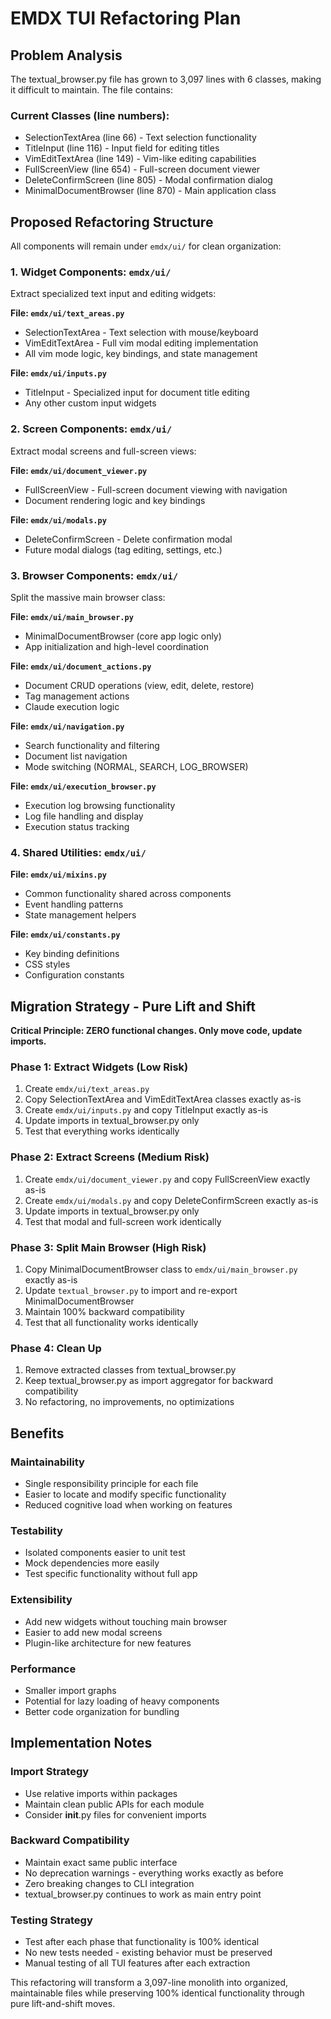 # EMDX TUI Refactoring Plan

## Problem Analysis
The textual_browser.py file has grown to 3,097 lines with 6 classes, making it difficult to maintain. The file contains:

### Current Classes (line numbers):
- SelectionTextArea (line 66) - Text selection functionality
- TitleInput (line 116) - Input field for editing titles
- VimEditTextArea (line 149) - Vim-like editing capabilities  
- FullScreenView (line 654) - Full-screen document viewer
- DeleteConfirmScreen (line 805) - Modal confirmation dialog
- MinimalDocumentBrowser (line 870) - Main application class

## Proposed Refactoring Structure

All components will remain under `emdx/ui/` for clean organization:

### 1. Widget Components: `emdx/ui/`
Extract specialized text input and editing widgets:

**File: `emdx/ui/text_areas.py`**
- SelectionTextArea - Text selection with mouse/keyboard
- VimEditTextArea - Full vim modal editing implementation
- All vim mode logic, key bindings, and state management

**File: `emdx/ui/inputs.py`**  
- TitleInput - Specialized input for document title editing
- Any other custom input widgets

### 2. Screen Components: `emdx/ui/`
Extract modal screens and full-screen views:

**File: `emdx/ui/document_viewer.py`**
- FullScreenView - Full-screen document viewing with navigation
- Document rendering logic and key bindings

**File: `emdx/ui/modals.py`**
- DeleteConfirmScreen - Delete confirmation modal
- Future modal dialogs (tag editing, settings, etc.)

### 3. Browser Components: `emdx/ui/`
Split the massive main browser class:

**File: `emdx/ui/main_browser.py`**
- MinimalDocumentBrowser (core app logic only)
- App initialization and high-level coordination

**File: `emdx/ui/document_actions.py`**
- Document CRUD operations (view, edit, delete, restore)
- Tag management actions
- Claude execution logic

**File: `emdx/ui/navigation.py`**
- Search functionality and filtering
- Document list navigation
- Mode switching (NORMAL, SEARCH, LOG_BROWSER)

**File: `emdx/ui/execution_browser.py`**
- Execution log browsing functionality
- Log file handling and display
- Execution status tracking

### 4. Shared Utilities: `emdx/ui/`
**File: `emdx/ui/mixins.py`**
- Common functionality shared across components
- Event handling patterns
- State management helpers

**File: `emdx/ui/constants.py`**
- Key binding definitions
- CSS styles
- Configuration constants

## Migration Strategy - Pure Lift and Shift

**Critical Principle: ZERO functional changes. Only move code, update imports.**

### Phase 1: Extract Widgets (Low Risk)
1. Create `emdx/ui/text_areas.py`
2. Copy SelectionTextArea and VimEditTextArea classes exactly as-is
3. Create `emdx/ui/inputs.py` and copy TitleInput exactly as-is
4. Update imports in textual_browser.py only
5. Test that everything works identically

### Phase 2: Extract Screens (Medium Risk)  
1. Create `emdx/ui/document_viewer.py` and copy FullScreenView exactly as-is
2. Create `emdx/ui/modals.py` and copy DeleteConfirmScreen exactly as-is
3. Update imports in textual_browser.py only
4. Test that modal and full-screen work identically

### Phase 3: Split Main Browser (High Risk)
1. Copy MinimalDocumentBrowser class to `emdx/ui/main_browser.py` exactly as-is
2. Update `textual_browser.py` to import and re-export MinimalDocumentBrowser
3. Maintain 100% backward compatibility
4. Test that all functionality works identically

### Phase 4: Clean Up
1. Remove extracted classes from textual_browser.py
2. Keep textual_browser.py as import aggregator for backward compatibility
3. No refactoring, no improvements, no optimizations

## Benefits

### Maintainability
- Single responsibility principle for each file
- Easier to locate and modify specific functionality
- Reduced cognitive load when working on features

### Testability
- Isolated components easier to unit test
- Mock dependencies more easily
- Test specific functionality without full app

### Extensibility
- Add new widgets without touching main browser
- Easier to add new modal screens
- Plugin-like architecture for new features

### Performance
- Smaller import graphs
- Potential for lazy loading of heavy components
- Better code organization for bundling

## Implementation Notes

### Import Strategy
- Use relative imports within packages
- Maintain clean public APIs for each module
- Consider __init__.py files for convenient imports

### Backward Compatibility
- Maintain exact same public interface
- No deprecation warnings - everything works exactly as before
- Zero breaking changes to CLI integration
- textual_browser.py continues to work as main entry point

### Testing Strategy
- Test after each phase that functionality is 100% identical
- No new tests needed - existing behavior must be preserved
- Manual testing of all TUI features after each extraction

This refactoring will transform a 3,097-line monolith into organized, maintainable files while preserving 100% identical functionality through pure lift-and-shift moves.